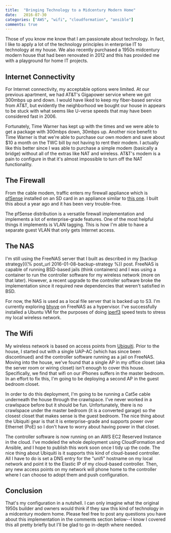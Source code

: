 ```yaml
---
title:  "Bringing Technology to a Midcentury Modern Home"
date:   2016-07-30
categories: ["AWS", "wifi", "cloudformation", "ansible"]
comments: true
---
```


Those of you know me know that I am passionate about technology. In fact, I like to apply a lot of the technology principles in enterprise IT to technology at my house. We also recently purchased a 1950s midcentury modern house that had been renovated in 2012 and this has provided me with a playground for home IT projects.

## Internet Connectivity
For Internet connectivity, my acceptable options were limited. At our previous apartment, we had AT&T's Gigapower service where we got 300mbps up and down. I would have liked to keep my fiber-based service from AT&T, but evidently the neighborhood we bought our house in appears to be stuck with what seems like U-verse speeds that may have been considered fast in 2006.

Fortunately, Time Warner has kept up with the times and we were able to get a package with 300mbps down, 30mbps up. Another nice benefit to Time Warner is that we're able to purchase our own modem and save about $10 a month on the TWC bill by not having to rent their modem. I actually like this better since I was able to purchase a simple modem (basically a bridge) without all of the extras like NAT and wireless. AT&T's modem is a pain to configure in that it's almost impossible to turn off the NAT functionality.

## The Firewall
From the cable modem, traffic enters my firewall appliance which is [pfSense](https://pfsense.org/) installed on an SD card in an appliance similar to [this one](http://netgate.com/products/sg-2220.html). I built this about a year ago and it has been very trouble-free.

The pfSense distribution is a versatile firewall implementation and implements a lot of enterprise-grade features. One of the most helpful things it implements is VLAN tagging. This is how I'm able to have a separate guest VLAN that only gets Internet access.

## The NAS
I'm still using the FreeNAS server that I built as described in my [backup strategy]({% post_url 2016-01-08-backup-strategy %}) post. FreeNAS is capable of running BSD-based jails (think containers) and I was using a container to run the controller software for my wireless network (more on that later). However, a recent upgrade to the controller software broke the implementation since it required new dependencies that weren't satisfied in BSD.

For now, the NAS is used as a local file server that is backed up to S3. I'm currently exploring [bhyve](http://bhyve.org/) on FreeNAS as a hypervisor. I've successfully installed a Ubuntu VM for the purposes of doing [iperf3](https://iperf.fr/) speed tests to stress my local wireless network.

## The Wifi
My wireless network is based on access points from [Ubiquiti](https://www.ubnt.com/). Prior to the house, I started out with a single UAP-AC (which has since been discontinued) and the controller software running as a jail on FreeNAS. Moving into the house, we've found that a single AP in my office closet (aka the server room or wiring closet) isn't enough to cover this house. Specifically, we find that wifi on our iPhones suffers in the master bedroom. In an effort to fix this, I'm going to be deploying a second AP in the guest bedroom closet.

In order to do this deployment, I'm going to be running a Cat5e cable underneath the house through the crawlspace. I've never worked in a crawlspace before but it should be fun. Unfortunately, there is no crawlspace under the master bedroom (it is a converted garage) so the closest closet that makes sense is the guest bedroom. The nice thing about the Ubiquiti gear is that it is enterprise-grade and supports power over Ethernet (PoE) so I don't have to worry about having power in that closet.

The controller software is now running on an AWS EC2 Reserved Instance in the cloud. I've modeled the whole deployment using CloudFormation and Ansible, and I hope to publish this work soon once I tidy up the code. The nice thing about Ubiquiti is it supports this kind of cloud-based controller. All I have to do is set a DNS entry for the "unifi" hostname on my local network and point it to the Elastic IP of my cloud-based controller. Then, any new access points on my network will phone home to the controller where I can choose to adopt them and push configuration.

## Conclusion
That's my configuration in a nutshell. I can only imagine what the original 1950s builder and owners would think if they saw this kind of technology in a midcentury modern home. Please feel free to post any questions you have about this implementation in the comments section below--I know I covered this all pretty briefly but I'll be glad to go in-depth where needed.